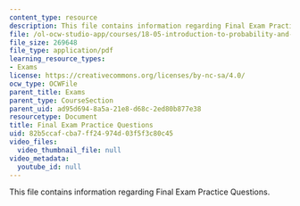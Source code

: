 ```yaml
---
content_type: resource
description: This file contains information regarding Final Exam Practice Questions.
file: /ol-ocw-studio-app/courses/18-05-introduction-to-probability-and-statistics-spring-2014/82b5ccafcba7ff24974d03f5f3c80c45_MIT18_05S14_Prac_Fnal_Exm.pdf
file_size: 269648
file_type: application/pdf
learning_resource_types:
- Exams
license: https://creativecommons.org/licenses/by-nc-sa/4.0/
ocw_type: OCWFile
parent_title: Exams
parent_type: CourseSection
parent_uid: ad95d694-8a5a-21e8-d68c-2ed80b877e38
resourcetype: Document
title: Final Exam Practice Questions
uid: 82b5ccaf-cba7-ff24-974d-03f5f3c80c45
video_files:
  video_thumbnail_file: null
video_metadata:
  youtube_id: null
---
```

This file contains information regarding Final Exam Practice Questions.